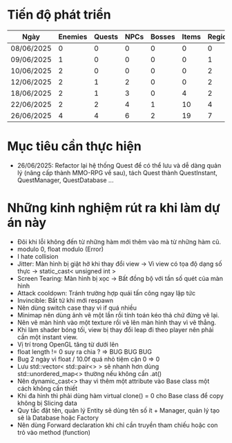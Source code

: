 # Tiến độ phát triển
| Ngày       | Enemies | Quests | NPCs | Bosses | Items  | Regions | Particles |
|------------|---------|--------|------|--------|--------|---------|-----------|
| 08/06/2025 | 0       | 0      | 0    | 0      | 0      | 0       | 0         |
| 09/06/2025 | 1       | 0      | 0    | 0      | 0      | 1       | 0         |
| 10/06/2025 | 2       | 0      | 0    | 0      | 0      | 2       | 0         |
| 12/06/2025 | 2       | 1      | 2    | 0      | 0      | 2       | 0         |
| 18/06/2025 | 2       | 1      | 3    | 0      | 4      | 2       | 2         |
| 22/06/2025 | 2       | 2      | 4    | 1      | 10     | 4       | 2         |
| 26/06/2025 | 4       | 4      | 6    | 2      | 19     | 7       | 2         |

# Mục tiêu cần thực hiện
- 26/06/2025: Refactor lại hệ thống Quest để có thể lưu và dễ dàng quản lý (nâng cấp thành MMO-RPG về sau), tách Quest thành QuestInstant, QuestManager, QuestDatabase ...


# Những kinh nghiệm rút ra khi làm dự án này
- Đôi khi lỗi không đến từ những hàm mới thêm vào mà từ những hàm cũ.
- modulo 0, float modulo (Error)
- I hate collision
- Jitter: Màn hình bị giật hở khi thay đổi view -> Vì view có tọa độ dạng số thực -> static_cast< unsigned int >
- Screen Tearing: Màn hình bị xọc -> Bất đồng bộ với tần số quét của màn hình
- Attack cooldown: Tránh trường hợp quái tấn công ngay lập tức 
- Invincible: Bất tử khi mới respawn
- Nên dùng switch case thay vì if quá nhiều
- Minimap nên dùng ảnh vẽ một lần rồi tính toán kéo thả chứ đừng vẽ lại.
- Nên vẽ màn hình vào một texture rồi vẽ lên màn hình thay vì vẽ thẳng.
- Khi làm shader bóng tối, view bị thay đổi leap đi theo player nên phải cần một instant view.
- Vị trí trong OpenGL tăng từ dưới lên
- float length != 0 suy ra chia ? => BUG BUG BUG
- Bug 2 ngày vì float / 10.0f quá nhỏ tiệm cận 0 => 0
- Lưu std::vector< std::pair<> > sẽ nhanh hơn dùng std::unordered_map<> thường nếu không cần .at()
- Nên dynamic_cast<> thay vì thêm một attribute vào Base class một cách không cần thiết
- Khi đa hình thì phải dùng hàm virtual clone() = 0 cho Base class để copy không bị Slicing data
- Quy tắc đặt tên, quản lý Entity sẽ dùng tên số ít + Manager, quản lý tạo sẽ là Database hoặc Factory
- Nên dùng Forward declaration khi chỉ cần truyền tham chiếu hoặc con trỏ vào method (function)